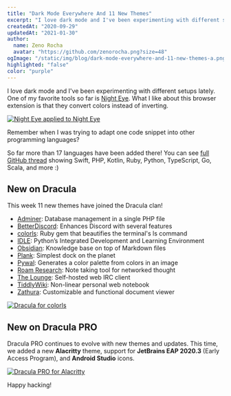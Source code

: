 ```yaml
---
title: "Dark Mode Everywhere And 11 New Themes"
excerpt: "I love dark mode and I've been experimenting with different setups lately. One of my favorite tools so far is Night Eye."
createdAt: "2020-09-29"
updatedAt: "2021-01-30"
author:
  name: Zeno Rocha
  avatar: "https://github.com/zenorocha.png?size=48"
ogImage: "/static/img/blog/dark-mode-everywhere-and-11-new-themes-a.png"
highlighted: "false"
color: "purple"
---
```


I love dark mode and I've been experimenting with different setups lately. One of my favorite tools so far is [Night Eye](https://nighteye.app). What I like about this browser extension is that they convert colors instead of inverting.

[![Night Eye applied to Night Eye](/static/img/blog/dark-mode-everywhere-and-11-new-themes-a.png)](https://nighteye.app)

Remember when I was trying to adapt one code snippet into other programming languages?

So far more than 17 languages have been added there! You can see [full GitHub thread](https://github.com/dracula/dracula-theme/discussions/444) showing Swift, PHP, Kotlin, Ruby, Python, TypeScript, Go, Scala, and more :)

## New on Dracula

This week 11 new themes have joined the Dracula clan!

- [Adminer](/adminer): Database management in a single PHP file
- [BetterDiscord](/betterdiscord): Enhances Discord with several features
- [colorls](/colorls): Ruby gem that beautifies the terminal's ls command
- [IDLE](/idle): Python’s Integrated Development and Learning Environment
- [Obsidian](/obsidian): Knowledge base on top of Markdown files
- [Plank](/plank): Simplest dock on the planet
- [Pywal](/pywal): Generates a color palette from colors in an image
- [Roam Research](/roam-research): Note taking tool for networked thought
- [The Lounge](/thelounge): Self-hosted web IRC client
- [TiddlyWiki](/tiddlywiki): Non-linear personal web notebook
- [Zathura](/zathura): Customizable and functional document viewer

[![Dracula for colorls](/static/img/blog/dark-mode-everywhere-and-11-new-themes-b.png)](/colorls)

## New on Dracula PRO

Dracula PRO continues to evolve with new themes and updates. This time, we added a new **Alacritty** theme, support for **JetBrains EAP 2020.3** (Early Access Program), and **Android Studio** icons.

[![Dracula PRO for Alacritty](/static/img/blog/dark-mode-everywhere-and-11-new-themes-c.png)](/pro)

Happy hacking!
